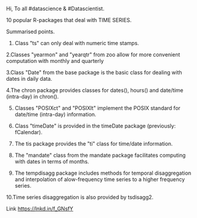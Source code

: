 Hi,
To all #datascience & #Datascientist.

10 popular R-packages that deal with TIME SERIES.

Summarised points.

1. Class "ts" can only deal with numeric time stamps.

2.Classes "yearmon" and "yearqtr" from zoo allow for more convenient computation with monthly and quarterly 

3.Class "Date" from the base package is the basic class for dealing with dates in daily data.

4.The chron package provides classes for dates(), hours() and date/time (intra-day) in chron().

5. Classes "POSIXct" and "POSIXlt" implement the POSIX standard for date/time (intra-day) information.

6. Class "timeDate" is provided in the timeDate package (previously: fCalendar). 

7. The tis package provides the "ti" class for time/date information.

8. The "mandate" class from the mandate package facilitates computing with dates in terms of months.

9. The tempdisagg package includes methods for temporal disaggregation and interpolation of alow-frequency time series to a higher frequency series.

10.Time series disaggregation is also provided by tsdisagg2.

Link
https://lnkd.in/f_GNsfY
